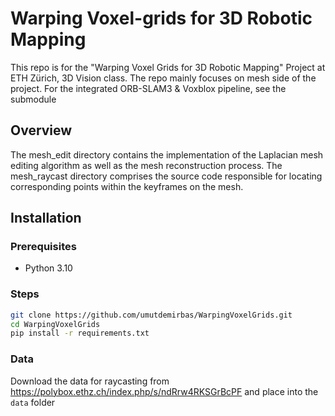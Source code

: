 # Warping Voxel-grids for 3D Robotic Mapping

This repo is for the "Warping Voxel Grids for 3D Robotic Mapping" Project at ETH Zürich, 3D Vision class. The repo mainly focuses on mesh side of the project. For the integrated ORB-SLAM3 & Voxblox pipeline, see the submodule

## Overview

The mesh_edit directory contains the implementation of the Laplacian mesh editing algorithm as well as the mesh reconstruction process. The mesh_raycast directory comprises the source code responsible for locating corresponding points within the keyframes on the mesh.

## Installation

### Prerequisites

- Python 3.10

### Steps

```bash
git clone https://github.com/umutdemirbas/WarpingVoxelGrids.git
cd WarpingVoxelGrids
pip install -r requirements.txt
``` 

### Data

Download the data for raycasting from https://polybox.ethz.ch/index.php/s/ndRrw4RKSGrBcPF and place into the `data` folder

